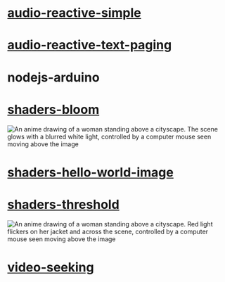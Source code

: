 # [audio-reactive-simple](https://editor.p5js.org/mngyuan/sketches/Q75alNf_G)

# [audio-reactive-text-paging](https://editor.p5js.org/mngyuan/sketches/6bLYkyJTZ)

# nodejs-arduino

# [shaders-bloom](https://editor.p5js.org/mngyuan/sketches/DWTqB07FH)

![An anime drawing of a woman standing above a cityscape. The scene glows with a blurred white light, controlled by a computer mouse seen moving above the image](https://user-images.githubusercontent.com/3166481/234556201-da287a65-9d6e-4c2c-b65d-ac144592fafb.gif)

# [shaders-hello-world-image](https://editor.p5js.org/mngyuan/sketches/a3PbXLiyB)

# [shaders-threshold](https://editor.p5js.org/mngyuan/sketches/vLlFcgCys)

![An anime drawing of a woman standing above a cityscape. Red light flickers on her jacket and across the scene, controlled by a computer mouse seen moving above the image](https://user-images.githubusercontent.com/3166481/234556839-ff54389b-9262-4f4b-8dc5-aac14bf54421.gif)

# [video-seeking](https://xrrca.github.io/CreativeCoding/js/video-seeking/)
